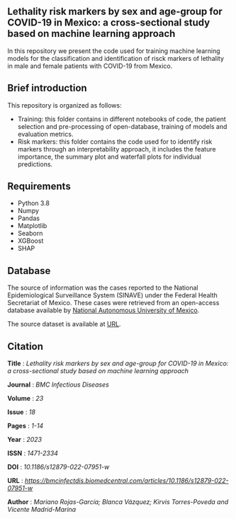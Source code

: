 ## Lethality risk markers by sex and age-group for COVID-19 in Mexico: a cross-sectional study based on machine learning approach

In this repository we present the code used for training machine learning models for the classification and identification of risck markers of lethality in male and female patients with COVID-19 from Mexico.

## Brief introduction
This repository is organized as follows:
* Training: this folder contains in different notebooks of code, the patient selection and pre-processing of open-database, training of models and evaluation metrics.     
* Risk markers: this folder contains the code used for  to identify risk markers through an interpretability approach, it includes the feature importance, the summary plot and waterfall plots for individual predictions. 

## Requirements
* Python 3.8
* Numpy
* Pandas
* Matplotlib
* Seaborn
* XGBoost
* SHAP

## Database
The source of information was the cases reported to the National Epidemiological Surveillance System (SINAVE) under the Federal Health Secretariat of Mexico. These cases were retrieved from an open-access database available by [National Autonomous University of Mexico](https://www.unam.mx/). 

The source dataset is available at [URL](http://covid-19.iimas.unam.mx/).

## Citation
**Title** : _*_Lethality risk markers by sex and age-group for COVID-19 in Mexico: a cross-sectional study based on
machine learning approach_*_

**Journal** : _*_BMC Infectious Diseases_*_

**Volume** : _*_23_*_

**Issue** : _*_18_*_

**Pages** : _*_1-14_*_

**Year** : _*_2023_*_

**ISSN** : _*_1471-2334_*_

**DOI** : _*_10.1186/s12879-022-07951-w_*_

**URL** : _*_https://bmcinfectdis.biomedcentral.com/articles/10.1186/s12879-022-07951-w_*_

**Author** : _*_Mariano Rojas-García; Blanca Vázquez; Kirvis Torres-Poveda and Vicente Madrid-Marina_*_
